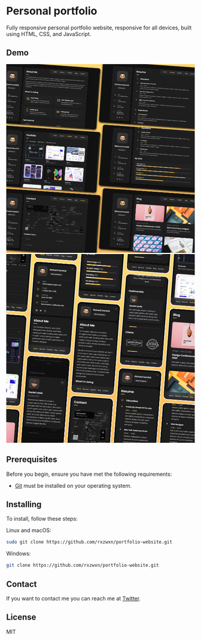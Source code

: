 # Personal portfolio

<!-- ![GitHub repo size](https://img.shields.io/github/repo-size/codewithsadee/vcard-personal-portfolio) -->
Fully responsive personal portfolio website, responsive for all devices, built using HTML, CSS, and JavaScript.

## Demo

![vCard Desktop Demo](./website-demo-image/desktop.png "Desktop Demo")
![vCard Mobile Demo](./website-demo-image/mobile.png "Mobile Demo")

## Prerequisites

Before you begin, ensure you have met the following requirements:

* [Git](https://git-scm.com/downloads "Download Git") must be installed on your operating system.

## Installing 

To install, follow these steps:

Linux and macOS:

```bash
sudo git clone https://github.com/rxzwxn/portfolio-website.git
```

Windows:

```bash
git clone https://github.com/rxzwxn/portfolio-website.git
```

## Contact

If you want to contact me you can reach me at [Twitter](https://www.x.com/rxzwxn).

## License

MIT
